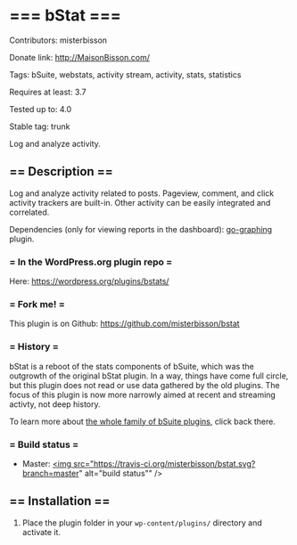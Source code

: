 # === bStat ===

Contributors: misterbisson

Donate link: http://MaisonBisson.com/

Tags: bSuite, webstats, activity stream, activity, stats, statistics

Requires at least: 3.7

Tested up to: 4.0

Stable tag: trunk

Log and analyze activity.

## == Description ==

Log and analyze activity related to posts. Pageview, comment, and click activity trackers are built-in. Other activity can be easily integrated and correlated.

Dependencies (only for viewing reports in the dashboard): [go-graphing](https://github.com/GigaOM/go-graphing) plugin.

### = In the WordPress.org plugin repo =

Here: https://wordpress.org/plugins/bstats/

### = Fork me! =

This plugin is on Github: https://github.com/misterbisson/bstat

### = History =

bStat is a reboot of the stats components of bSuite, which was the outgrowth of the original bStat plugin. In a way, things have come full circle, but this plugin does not read or use data gathered by the old plugins. The focus of this plugin is now more narrowly aimed at recent and streaming activty, not deep history. 

To learn more about <a href="http://wordpress.org/extend/plugins/tags/bsuite">the whole family of bSuite plugins</a>, click back there.

### = Build status =

- Master: <a href="https://travis-ci.org/misterbisson/bstat"><img src="https://travis-ci.org/misterbisson/bstat.svg?branch=master" alt="build status"" /></a>

## == Installation ==

1. Place the plugin folder in your `wp-content/plugins/` directory and activate it.

